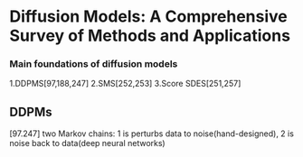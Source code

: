 # Diffusion Models: A Comprehensive Survey of Methods and Applications
### Main foundations of diffusion models
1.DDPMS[97,188,247]
2.SMS[252,253]
3.Score SDES[251,257]

## DDPMs
[97.247] two Markov chains: 1 is perturbs data to noise(hand-designed), 2 is noise back to data(deep neural networks)